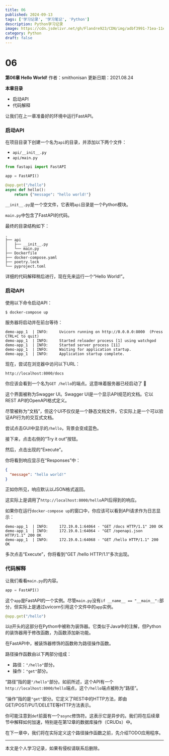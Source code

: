 ```yaml
---
title: 06
published: 2024-09-13
tags: ['学习记录', '学习笔记', 'Python']
description: Python学习记录
image: https://cdn.jsdelivr.net/gh/Flandre923/CDN/img/adbf3991-71ea-11ef-81d0-ba1ea485754b.jpg
category: Python
draft: false
---
```



# 06

**第06章 Hello World!** 作者：smithonisan 更新日期：2021.08.24

**本章目录**

* 启动API
* 代码解释

让我们在上一章准备好的环境中运行FastAPI。

### 启动API

在项目目录下创建一个名为`api`​的目录，并添加以下两个文件：

* ​`api/__init__.py`​
* ​`api/main.py`​

```python
from fastapi import FastAPI

app = FastAPI()

@app.get("/hello")
async def hello():
    return {"message": "hello world!"}
```

​`__init__.py`​是一个空文件，它表明`api`​目录是一个Python模块。

​`main.py`​中包含了FastAPI的代码。

最终的目录结构如下：

```text
.
├── api
│   ├── __init__.py
│   └── main.py
├── Dockerfile
├── docker-compose.yaml
├── poetry.lock
└── pyproject.toml
```

详细的代码解释稍后进行，现在先来运行一个“Hello World!”。

### 启动API

使用以下命令启动API：

```shell
$ docker-compose up
```

服务器将启动并在前台等待：

```text
demo-app_1  | INFO:     Uvicorn running on http://0.0.0.0:8000  (Press CTRL+C to quit)
demo-app_1  | INFO:     Started reloader process [1] using watchgod
demo-app_1  | INFO:     Started server process [11]
demo-app_1  | INFO:     Waiting for application startup.
demo-app_1  | INFO:     Application startup complete.
```

现在，尝试在浏览器中访问以下URL：

```text
http://localhost:8000/docs
```

你应该会看到一个名为`GET /hello`​的端点。这意味着服务器已经启动了 🎉

这个界面被称为Swagger UI。Swagger UI是一个显示API规范的文档。它以REST API的OpenAPI格式定义。

尽管被称为“文档”，但这个UI不仅仅是一个静态文档文件，它实际上是一个可以验证API行为的交互式文档。

尝试点击GUI中显示的`/hello`​，背景会变成蓝色。

接下来，点击右侧的“Try it out”按钮。

然后，点击出现的“Execute”。

你将看到响应显示在“Responses”中：

```json
{
  "message": "hello world!"
}
```

正如你所见，响应默认以JSON格式返回。

这实际上是调用了`http://localhost:8000/hello`​ API后得到的响应。

如果你在运行`docker-compose up`​的窗口中，你应该可以看到API请求作为日志显示：

```text
demo-app_1  | INFO:     172.19.0.1:64064 - "GET /docs HTTP/1.1" 200 OK
demo-app_1  | INFO:     172.19.0.1:64064 - "GET /openapi.json HTTP/1.1" 200 OK
demo-app_1  | INFO:     172.19.0.1:64068 - "GET /hello HTTP/1.1" 200 OK
```

多次点击“Execute”，你将看到“GET /hello HTTP/1.1”多次出现。

### 代码解释

让我们看看`main.py`​的内容。

```python
app = FastAPI()
```

这个`app`​是FastAPI的一个实例。尽管`main.py`​没有`if __name__ == "__main__":`​部分，但实际上是通过uvicorn引用这个文件中的`app`​实例。

```python
@app.get("/hello")
```

以`@`​开头的这部分在Python中被称为装饰器。它类似于Java中的注解，但Python的装饰器用于修改函数，为函数添加新功能。

在FastAPI中，被装饰器修饰的函数称为路径操作函数。

路径操作函数由以下两部分组成：

* 路径：`"/hello"`​部分。
* 操作：`"get"`​部分。

“路径”指的是`"/hello"`​部分。如前所述，这个API有一个`http://localhost:8000/hello`​端点，这个`/hello`​端点被称为“路径”。

“操作”指的是`"get"`​部分。它定义了REST中的HTTP方法，即由GET/POST/PUT/DELETE等HTTP方法表示。

你可能注意到`def`​前面有一个`async`​修饰符。这表示它是异步的。我们将在后续章节中解释如何加速，特别是在第12章的数据库操作（CRUDs）中。

在下一章中，我们将在实际定义这个路径操作函数之前，先介绍TODO应用程序。

---
本文是个人学习记录，如果有侵权请联系后删除。

